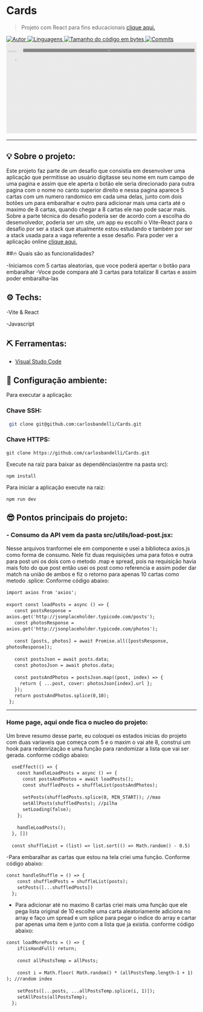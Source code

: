 # Cards

> Projeto com React para fins educacionais <a href="https://cards-mu-orpin.vercel.app/"> clique aqui. </a>

<a href="https://github.com/carlosbandelli">
<img alt="Autor" src="https://img.shields.io/badge/autor-CarlosBandelli-004400?style=flat-square">
</a>

<a href="#">
<img alt="Linguagens" src="https://img.shields.io/github/languages/count/carlosbandelli/Cards?color=004400&style=flat-square">
</a>

<a href="#">
<img alt="Tamanho do código em bytes" src="https://img.shields.io/github/languages/code-size/carlosbandelli/Cards?color=004400&style=flat-square">
</a>

<a href="https://github.com/carlosbandelli/Cards/commits/main">
<img alt="Commits" src="https://img.shields.io/github/last-commit/carlosbandelli/Cards?color=004400&style=flat-square">
</a>

<div style="margin: 0 auto;">
<img src="asset_Readme/Cards.gif">
</div>

<hr/>

## 💡 Sobre o projeto:

Este projeto faz parte de um desafio que consistia em desenvolver  uma aplicação que permitisse ao usuário digitasse seu nome em num campo de uma pagina e assim que ele aperta o botão ele seria direcionado para outra pagina com o nome no canto superior direito e nessa pagina aparece 5 cartas com um numero randomico em cada uma delas, junto com dois botões um para embaralhar e outro para adicionar mais uma carta até o maximo de 8 cartas, quando chegar a 8 cartas ele nao pode sacar mais. Sobre a parte técnica do desafio poderia ser de acordo com a escolha do desenvolvedor, poderia ser um site, um app eu escolhi o Vite-React para o desafio por ser a stack que atualmente estou estudando e também por ser a stack usada para a vaga referente a esse desafio. Para poder ver a aplicação online <a href="https://cards-mu-orpin.vercel.app/"> clique aqui. </a>

##🔥 Quais são as funcionalidades?

-Iniciamos com 5 cartas aleatorias, que voce poderá apertar o botão para embaralhar
-Voce pode compara até 3 cartas para totalizar 8 cartas e assim poder embaralha-las

## ⚙️ Techs:
-Vite & React

-Javascript

## ⛏ Ferramentas:

- [Visual Studo Code](https://code.visualstudio.com/download)

## 🏁 Configuração ambiente:

Para executar a aplicação:

### Chave SSH:
```bash
 git clone git@github.com:carlosbandelli/Cards.git
```

### Chave HTTPS:
```
git clone https://github.com/carlosbandelli/Cards.git
```

Execute na raiz para baixar as dependências(entre na pasta src):

```
npm install
```

Para iniciar a aplicação execute na raiz:

```
npm run dev
```

## 😎 Pontos principais do projeto:

### - Consumo da API vem da pasta src/utils/load-post.jsx:
Nesse arquivos tranformei ele em componente e usei a biblioteca axios.js como forma de consumo.
Nele fiz duas requisições uma para fotos e outra para post uni os dois com o metodo .map e spread,
pois na requisição havia mais foto do que post então usei os post como referencia e assim poder dar match na união de ambos
e fiz o retorno para apenas 10 cartas como metodo .splice:
 Conforme código abaixo:
 
 ```
 import axios from 'axios';

export const loadPosts = async () => {
    const postsResponse = axios.get('http://jsonplaceholder.typicode.com/posts');
    const photosResponse = axios.get('http://jsonplaceholder.typicode.com/photos');
  
    const [posts, photos] = await Promise.all([postsResponse, photosResponse]);
  
    const postsJson = await posts.data;
    const photosJson = await photos.data;
  
    const postsAndPhotos = postsJson.map((post, index) => {
      return { ...post, cover: photosJson[index].url };
    });
    return postsAndPhotos.splice(0,10);
  };

```

<hr/>

### Home page, aqui onde fica o nucleo do projeto:

Um breve resumo desse parte, eu coloquei os estados inicias do projeto com duas variaveis que começa com 5 e o maxim o vai ate 8, construi um hook para redenrização e uma função para randomizar a lista que vai ser gerada. conforme código abaixo:

```
  useEffect(() => {
    const handleLoadPosts = async () => {
      const postsAndPhotos = await loadPosts();
      const shuffledPosts = shuffleList(postsAndPhotos);
      
      setPosts(shuffledPosts.splice(0, MIN_START)); //mao
      setAllPosts(shuffledPosts); //pilha
      setLoading(false);
    };

    handleLoadPosts();
  }, [])

  const shuffleList = (list) => list.sort(() => Math.random() - 0.5)
```
-Para embaralhar as cartas que estou na tela criei uma função.
Conforme código abaixo:

```
const handleShuffle = () => {
    const shuffledPosts = shuffleList(posts);
    setPosts([...shuffledPosts])
  };

```

- Para adicionar até no maximo 8 cartas criei mais uma função que ele pega lista original de 10 escolhe uma carta aleatoriamente adiciona no array e faço um spread e um splice para pegar o indice do array e cartar par apenas uma item e junto com a lista que ja existia. conforme código abaixo:

```
const loadMorePosts = () => {
    if(isHandFull) return;

    const allPostsTemp = allPosts;

    const i = Math.floor( Math.random() * (allPostsTemp.length-1 + 1) ); //random index
    
    setPosts([...posts, ...allPostsTemp.splice(i, 1)]);
    setAllPosts(allPostsTemp);
  };

```

